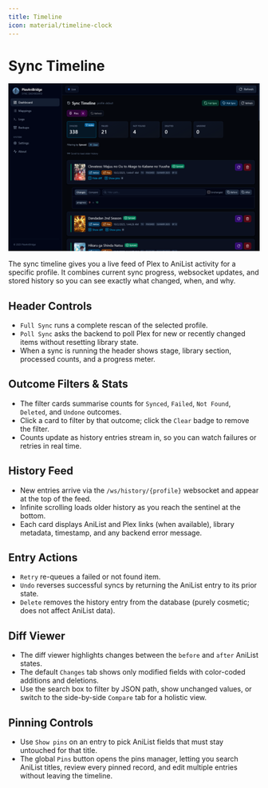 ```yaml
---
title: Timeline
icon: material/timeline-clock
---
```


# Sync Timeline

![Timeline view](../img/screenshots/timeline.png)

The sync timeline gives you a live feed of Plex to AniList activity for a specific profile. It combines current sync progress, websocket updates, and stored history so you can see exactly what changed, when, and why.

## Header Controls

- `Full Sync` runs a complete rescan of the selected profile.
- `Poll Sync` asks the backend to poll Plex for new or recently changed items without resetting library state.
- When a sync is running the header shows stage, library section, processed counts, and a progress meter.

## Outcome Filters & Stats

- The filter cards summarise counts for `Synced`, `Failed`, `Not Found`, `Deleted`, and `Undone` outcomes.
- Click a card to filter by that outcome; click the `Clear` badge to remove the filter.
- Counts update as history entries stream in, so you can watch failures or retries in real time.

## History Feed

- New entries arrive via the `/ws/history/{profile}` websocket and appear at the top of the feed.
- Infinite scrolling loads older history as you reach the sentinel at the bottom.
- Each card displays AniList and Plex links (when available), library metadata, timestamp, and any backend error message.

## Entry Actions

- `Retry` re-queues a failed or not found item.
- `Undo` reverses successful syncs by returning the AniList entry to its prior state.
- `Delete` removes the history entry from the database (purely cosmetic; does not affect AniList data).

## Diff Viewer

- The diff viewer highlights changes between the `before` and `after` AniList states.
- The default `Changes` tab shows only modified fields with color-coded additions and deletions.
- Use the search box to filter by JSON path, show unchanged values, or switch to the side-by-side `Compare` tab for a holistic view.

## Pinning Controls

- Use `Show pins` on an entry to pick AniList fields that must stay untouched for that title.
- The global `Pins` button opens the pins manager, letting you search AniList titles, review every pinned record, and edit multiple entries without leaving the timeline.

